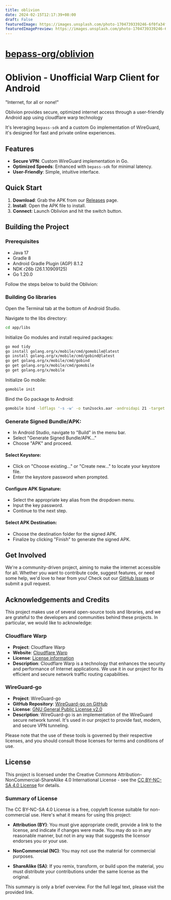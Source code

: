 ```yaml
---
title: oblivion
date: 2024-02-15T12:17:39+08:00
draft: False
featuredImage: https://images.unsplash.com/photo-1704739339246-6f0fa34f754f?ixid=M3w0NjAwMjJ8MHwxfHJhbmRvbXx8fHx8fHx8fDE3MDc5NzA1NTJ8&ixlib=rb-4.0.3
featuredImagePreview: https://images.unsplash.com/photo-1704739339246-6f0fa34f754f?ixid=M3w0NjAwMjJ8MHwxfHJhbmRvbXx8fHx8fHx8fDE3MDc5NzA1NTJ8&ixlib=rb-4.0.3
---
```


# [bepass-org/oblivion](https://github.com/bepass-org/oblivion)

# Oblivion - Unofficial Warp Client for Android

"Internet, for all or none!"

Oblivion provides secure, optimized internet access through a user-friendly Android app using cloudflare warp technology

It's leveraging `bepass-sdk` and a custom Go implementation of WireGuard, it's designed for fast and private online experiences.

## Features

- **Secure VPN**: Custom WireGuard implementation in Go.
- **Optimized Speeds**: Enhanced with `bepass-sdk` for minimal latency.
- **User-Friendly**: Simple, intuitive interface.

## Quick Start

1. **Download**: Grab the APK from our [Releases](https://github.com/bepass-org/oblivion/releases) page.
2. **Install**: Open the APK file to install.
3. **Connect**: Launch Oblivion and hit the switch button.

## Building the Project

### Prerequisites
- Java 17
- Gradle 8
- Android Gradle Plugin (AGP) 8.1.2
- NDK r26b (26.1.10909125)
- Go 1.20.0

Follow the steps below to build the Oblivion:

### Building Go libraries
Open the Terminal tab at the bottom of Android Studio.

Navigate to the libs directory:

```bash
cd app/libs
```
Initialize Go modules and install required packages:

```bash
go mod tidy
go install golang.org/x/mobile/cmd/gomobile@latest
go install golang.org/x/mobile/cmd/gobind@latest
go get golang.org/x/mobile/cmd/gobind
go get golang.org/x/mobile/cmd/gomobile
go get golang.org/x/mobile
```
Initialize Go mobile:

```bash
gomobile init
```
Bind the Go package to Android:

```bash
gomobile bind -ldflags '-s -w' -o tun2socks.aar -androidapi 21 -target android .
```
### Generate Signed Bundle/APK:
- In Android Studio, navigate to "Build" in the menu bar.
- Select "Generate Signed Bundle/APK..."
- Choose "APK" and proceed.

#### Select Keystore:
- Click on "Choose existing..." or "Create new..." to locate your keystore file.
- Enter the keystore password when prompted.

#### Configure APK Signature:
- Select the appropriate key alias from the dropdown menu.
- Input the key password.
- Continue to the next step.

#### Select APK Destination:
- Choose the destination folder for the signed APK.
- Finalize by clicking "Finish" to generate the signed APK.

## Get Involved

We're a community-driven project, aiming to make the internet accessible for all. Whether you want to contribute code, suggest features, or need some help, we'd love to hear from you! Check out our [GitHub Issues](https://github.com/bepass-org/oblivion/issues) or submit a pull request.

## Acknowledgements and Credits

This project makes use of several open-source tools and libraries, and we are grateful to the developers and communities behind these projects. In particular, we would like to acknowledge:

### Cloudflare Warp

- **Project**: Cloudflare Warp
- **Website**: [Cloudflare Warp](https://www.cloudflare.com/products/warp/)
- **License**: [License information](https://www.cloudflare.com/application/terms/)
- **Description**: Cloudflare Warp is a technology that enhances the security and performance of Internet applications. We use it in our project for its efficient and secure network traffic routing capabilities.

### WireGuard-go

- **Project**: WireGuard-go
- **GitHub Repository**: [WireGuard-go on GitHub](https://github.com/WireGuard/wireguard-go)
- **License**: [GNU General Public License v2.0](https://github.com/WireGuard/wireguard-go/blob/master/COPYING)
- **Description**: WireGuard-go is an implementation of the WireGuard secure network tunnel. It's used in our project to provide fast, modern, and secure VPN tunneling.

Please note that the use of these tools is governed by their respective licenses, and you should consult those licenses for terms and conditions of use.

## License

This project is licensed under the Creative Commons Attribution-NonCommercial-ShareAlike 4.0 International License - see the [CC BY-NC-SA 4.0 License](https://creativecommons.org/licenses/by-nc-sa/4.0/) for details.

### Summary of License

The CC BY-NC-SA 4.0 License is a free, copyleft license suitable for non-commercial use. Here's what it means for using this project:

- **Attribution (BY)**: You must give appropriate credit, provide a link to the license, and indicate if changes were made. You may do so in any reasonable manner, but not in any way that suggests the licensor endorses you or your use.

- **NonCommercial (NC)**: You may not use the material for commercial purposes.

- **ShareAlike (SA)**: If you remix, transform, or build upon the material, you must distribute your contributions under the same license as the original.

This summary is only a brief overview. For the full legal text, please visit the provided link.
